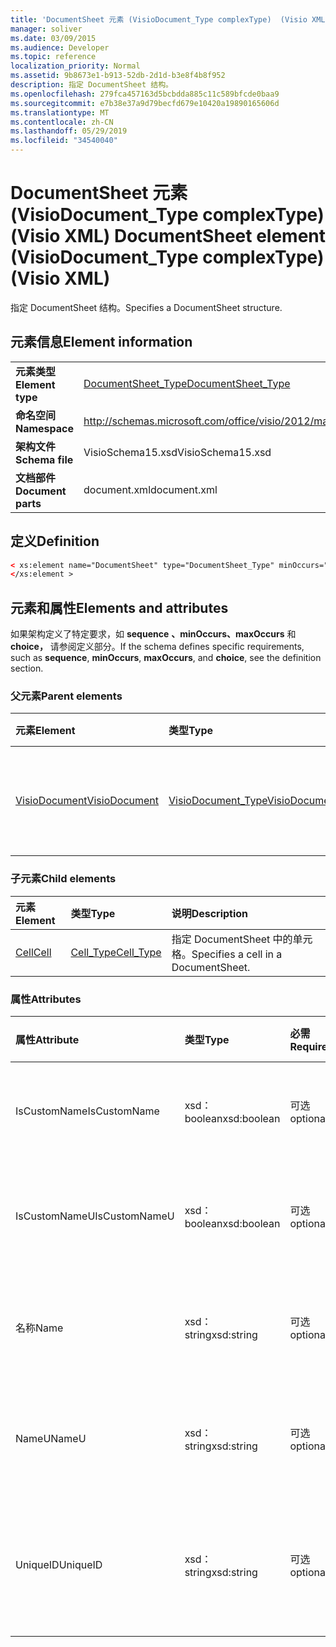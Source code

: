 ```yaml
---
title: 'DocumentSheet 元素 (VisioDocument_Type complexType)  (Visio XML) '
manager: soliver
ms.date: 03/09/2015
ms.audience: Developer
ms.topic: reference
localization_priority: Normal
ms.assetid: 9b8673e1-b913-52db-2d1d-b3e8f4b8f952
description: 指定 DocumentSheet 结构。
ms.openlocfilehash: 279fca457163d5bcbdda885c11c589bfcde0baa9
ms.sourcegitcommit: e7b38e37a9d79becfd679e10420a19890165606d
ms.translationtype: MT
ms.contentlocale: zh-CN
ms.lasthandoff: 05/29/2019
ms.locfileid: "34540040"
---
```

# <a name="documentsheet-element-visiodocument_type-complextype-visio-xml"></a><span data-ttu-id="c1562-103">DocumentSheet 元素 (VisioDocument_Type complexType)  (Visio XML) </span><span class="sxs-lookup"><span data-stu-id="c1562-103">DocumentSheet element (VisioDocument_Type complexType) (Visio XML)</span></span>

<span data-ttu-id="c1562-104">指定 DocumentSheet 结构。</span><span class="sxs-lookup"><span data-stu-id="c1562-104">Specifies a DocumentSheet structure.</span></span>
  
## <a name="element-information"></a><span data-ttu-id="c1562-105">元素信息</span><span class="sxs-lookup"><span data-stu-id="c1562-105">Element information</span></span>

|||
|:-----|:-----|
|<span data-ttu-id="c1562-106">**元素类型**</span><span class="sxs-lookup"><span data-stu-id="c1562-106">**Element type**</span></span> <br/> |[<span data-ttu-id="c1562-107">DocumentSheet_Type</span><span class="sxs-lookup"><span data-stu-id="c1562-107">DocumentSheet_Type</span></span>](documentsheet_type-complextypevisio-xml.md) <br/> |
|<span data-ttu-id="c1562-108">**命名空间**</span><span class="sxs-lookup"><span data-stu-id="c1562-108">**Namespace**</span></span> <br/> |http://schemas.microsoft.com/office/visio/2012/main  <br/> |
|<span data-ttu-id="c1562-109">**架构文件**</span><span class="sxs-lookup"><span data-stu-id="c1562-109">**Schema file**</span></span> <br/> |<span data-ttu-id="c1562-110">VisioSchema15.xsd</span><span class="sxs-lookup"><span data-stu-id="c1562-110">VisioSchema15.xsd</span></span>  <br/> |
|<span data-ttu-id="c1562-111">**文档部件**</span><span class="sxs-lookup"><span data-stu-id="c1562-111">**Document parts**</span></span> <br/> |<span data-ttu-id="c1562-112">document.xml</span><span class="sxs-lookup"><span data-stu-id="c1562-112">document.xml</span></span>  <br/> |
   
## <a name="definition"></a><span data-ttu-id="c1562-113">定义</span><span class="sxs-lookup"><span data-stu-id="c1562-113">Definition</span></span>

```XML
< xs:element name="DocumentSheet" type="DocumentSheet_Type" minOccurs="0" maxOccurs="1" >
</xs:element >
```

## <a name="elements-and-attributes"></a><span data-ttu-id="c1562-114">元素和属性</span><span class="sxs-lookup"><span data-stu-id="c1562-114">Elements and attributes</span></span>

<span data-ttu-id="c1562-115">如果架构定义了特定要求，如 **sequence** **、minOccurs、maxOccurs** 和 **choice，** 请参阅定义部分。</span><span class="sxs-lookup"><span data-stu-id="c1562-115">If the schema defines specific requirements, such as **sequence**, **minOccurs**, **maxOccurs**, and **choice**, see the definition section.</span></span> 
  
### <a name="parent-elements"></a><span data-ttu-id="c1562-116">父元素</span><span class="sxs-lookup"><span data-stu-id="c1562-116">Parent elements</span></span>

|<span data-ttu-id="c1562-117">**元素**</span><span class="sxs-lookup"><span data-stu-id="c1562-117">**Element**</span></span>|<span data-ttu-id="c1562-118">**类型**</span><span class="sxs-lookup"><span data-stu-id="c1562-118">**Type**</span></span>|<span data-ttu-id="c1562-119">**说明**</span><span class="sxs-lookup"><span data-stu-id="c1562-119">**Description**</span></span>|
|:-----|:-----|:-----|
|[<span data-ttu-id="c1562-120">VisioDocument</span><span class="sxs-lookup"><span data-stu-id="c1562-120">VisioDocument</span></span>](visiodocument-elementvisio-xml.md) <br/> |[<span data-ttu-id="c1562-121">VisioDocument_Type</span><span class="sxs-lookup"><span data-stu-id="c1562-121">VisioDocument_Type</span></span>](visiodocument_type-complextypevisio-xml.md) <br/> |<span data-ttu-id="c1562-122">Microsoft 文档库Visio元素。</span><span class="sxs-lookup"><span data-stu-id="c1562-122">The root element of a Microsoft Visio document.</span></span>  <br/> |
   
### <a name="child-elements"></a><span data-ttu-id="c1562-123">子元素</span><span class="sxs-lookup"><span data-stu-id="c1562-123">Child elements</span></span>

|<span data-ttu-id="c1562-124">**元素**</span><span class="sxs-lookup"><span data-stu-id="c1562-124">**Element**</span></span>|<span data-ttu-id="c1562-125">**类型**</span><span class="sxs-lookup"><span data-stu-id="c1562-125">**Type**</span></span>|<span data-ttu-id="c1562-126">**说明**</span><span class="sxs-lookup"><span data-stu-id="c1562-126">**Description**</span></span>|
|:-----|:-----|:-----|
|[<span data-ttu-id="c1562-127">Cell</span><span class="sxs-lookup"><span data-stu-id="c1562-127">Cell</span></span>](cell-elementvisio-xml.md) <br/> |[<span data-ttu-id="c1562-128">Cell_Type</span><span class="sxs-lookup"><span data-stu-id="c1562-128">Cell_Type</span></span>](cell_type-complextypevisio-xml.md) <br/> |<span data-ttu-id="c1562-129">指定 DocumentSheet 中的单元格。</span><span class="sxs-lookup"><span data-stu-id="c1562-129">Specifies a cell in a DocumentSheet.</span></span>  <br/> |
   
### <a name="attributes"></a><span data-ttu-id="c1562-130">属性</span><span class="sxs-lookup"><span data-stu-id="c1562-130">Attributes</span></span>

|<span data-ttu-id="c1562-131">**属性**</span><span class="sxs-lookup"><span data-stu-id="c1562-131">**Attribute**</span></span>|<span data-ttu-id="c1562-132">**类型**</span><span class="sxs-lookup"><span data-stu-id="c1562-132">**Type**</span></span>|<span data-ttu-id="c1562-133">**必需**</span><span class="sxs-lookup"><span data-stu-id="c1562-133">**Required**</span></span>|<span data-ttu-id="c1562-134">**描述**</span><span class="sxs-lookup"><span data-stu-id="c1562-134">**Description**</span></span>|<span data-ttu-id="c1562-135">**可能的值**</span><span class="sxs-lookup"><span data-stu-id="c1562-135">**Possible values**</span></span>|
|:-----|:-----|:-----|:-----|:-----|
|<span data-ttu-id="c1562-136">IsCustomName</span><span class="sxs-lookup"><span data-stu-id="c1562-136">IsCustomName</span></span>  <br/> |<span data-ttu-id="c1562-137">xsd：boolean</span><span class="sxs-lookup"><span data-stu-id="c1562-137">xsd:boolean</span></span>  <br/> |<span data-ttu-id="c1562-138">可选</span><span class="sxs-lookup"><span data-stu-id="c1562-138">optional</span></span>  <br/> |<span data-ttu-id="c1562-139">描述该名称是否已由用户自定义。</span><span class="sxs-lookup"><span data-stu-id="c1562-139">Describes whether the name has been customized by the user.</span></span>  <br/> |<span data-ttu-id="c1562-140">xsd：Boolean 类型的值。</span><span class="sxs-lookup"><span data-stu-id="c1562-140">Values of the xsd:Boolean type.</span></span>  <br/> |
|<span data-ttu-id="c1562-141">IsCustomNameU</span><span class="sxs-lookup"><span data-stu-id="c1562-141">IsCustomNameU</span></span>  <br/> |<span data-ttu-id="c1562-142">xsd：boolean</span><span class="sxs-lookup"><span data-stu-id="c1562-142">xsd:boolean</span></span>  <br/> |<span data-ttu-id="c1562-143">可选</span><span class="sxs-lookup"><span data-stu-id="c1562-143">optional</span></span>  <br/> |<span data-ttu-id="c1562-144">描述用户是否已自定义通用名称。</span><span class="sxs-lookup"><span data-stu-id="c1562-144">Describes whether the universal name has been customized by the user.</span></span>  <br/> |<span data-ttu-id="c1562-145">xsd：Boolean 类型的值。</span><span class="sxs-lookup"><span data-stu-id="c1562-145">Values of the xsd:Boolean type.</span></span>  <br/> |
|<span data-ttu-id="c1562-146">名称</span><span class="sxs-lookup"><span data-stu-id="c1562-146">Name</span></span>  <br/> |<span data-ttu-id="c1562-147">xsd：string</span><span class="sxs-lookup"><span data-stu-id="c1562-147">xsd:string</span></span>  <br/> |<span data-ttu-id="c1562-148">可选</span><span class="sxs-lookup"><span data-stu-id="c1562-148">optional</span></span>  <br/> |<span data-ttu-id="c1562-149">指定 DocumentSheet 与语言相关的名称。</span><span class="sxs-lookup"><span data-stu-id="c1562-149">Specifies the language-dependent name of the DocumentSheet.</span></span>  <br/> |<span data-ttu-id="c1562-150">xsd：string 类型的值。</span><span class="sxs-lookup"><span data-stu-id="c1562-150">Values of the xsd:string type.</span></span>  <br/> |
|<span data-ttu-id="c1562-151">NameU</span><span class="sxs-lookup"><span data-stu-id="c1562-151">NameU</span></span>  <br/> |<span data-ttu-id="c1562-152">xsd：string</span><span class="sxs-lookup"><span data-stu-id="c1562-152">xsd:string</span></span>  <br/> |<span data-ttu-id="c1562-153">可选</span><span class="sxs-lookup"><span data-stu-id="c1562-153">optional</span></span>  <br/> |<span data-ttu-id="c1562-154">指定 DocumentSheet 的独立于语言的名称。</span><span class="sxs-lookup"><span data-stu-id="c1562-154">Specifies the language- independent name of the DocumentSheet.</span></span>  <br/> |<span data-ttu-id="c1562-155">xsd：string 类型的值。</span><span class="sxs-lookup"><span data-stu-id="c1562-155">Values of the xsd:string type.</span></span>  <br/> |
|<span data-ttu-id="c1562-156">UniqueID</span><span class="sxs-lookup"><span data-stu-id="c1562-156">UniqueID</span></span>  <br/> |<span data-ttu-id="c1562-157">xsd：string</span><span class="sxs-lookup"><span data-stu-id="c1562-157">xsd:string</span></span>  <br/> |<span data-ttu-id="c1562-158">可选</span><span class="sxs-lookup"><span data-stu-id="c1562-158">optional</span></span>  <br/> |<span data-ttu-id="c1562-159">可选属性，类型为 string。</span><span class="sxs-lookup"><span data-stu-id="c1562-159">Optional string.</span></span> <span data-ttu-id="c1562-160">GUID (标识形状) 全局唯一标识符。</span><span class="sxs-lookup"><span data-stu-id="c1562-160">A GUID (globally unique identifier) identifying the shape.</span></span>  <br/> |<span data-ttu-id="c1562-161">xsd：string 类型的值。</span><span class="sxs-lookup"><span data-stu-id="c1562-161">Values of the xsd:string type.</span></span>  <br/> |
   

